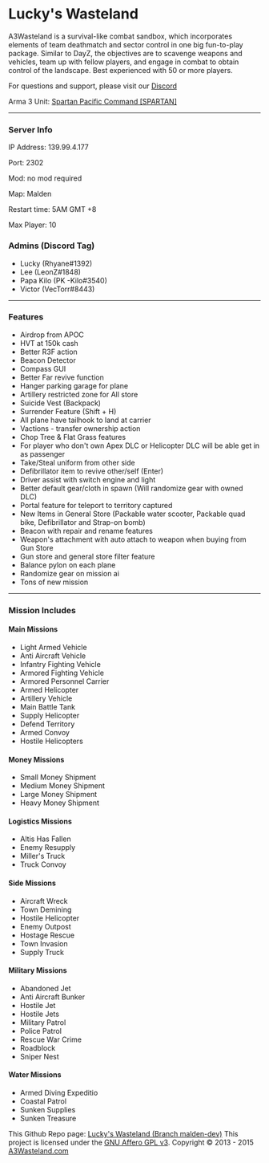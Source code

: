 # Lucky's Wasteland

A3Wasteland is a survival-like combat sandbox, which incorporates elements of team deathmatch and sector control in one big fun-to-play package. Similar to DayZ, the objectives are to scavenge weapons and vehicles, team up with fellow players, and engage in combat to obtain control of the landscape. Best experienced with 50 or more players. 

For questions and support, please visit our [Discord](https://discord.gg/JDbBKTepwe)

Arma 3 Unit: [Spartan Pacific Command [SPARTAN]](https://units.arma3.com/unit/spartanpacificcommand)

---
### Server Info
IP Address: 139.99.4.177

Port: 2302

Mod: no mod required

Map: Malden

Restart time: 5AM GMT +8

Max Player: 10

### Admins (Discord Tag)
* Lucky (Rhyane#1392)
* Lee (LeonZ#1848)
* Papa Kilo (PK -Kilo#3540)
* Victor (VecTorr#8443)

---
### Features
* Airdrop from APOC
* HVT at 150k cash
* Better R3F action
* Beacon Detector
* Compass GUI
* Better Far revive function
* Hanger parking garage for plane
* Artillery restricted zone for All store
* Suicide Vest (Backpack)
* Surrender Feature (Shift + H)
* All plane have tailhook to land at carrier 
* Vactions - transfer ownership action
* Chop Tree & Flat Grass features
* For player who don't own Apex DLC or Helicopter DLC will be able get in as passenger
* Take/Steal uniform from other side
* Defibrillator item to revive other/self (Enter)
* Driver assist with switch engine and light
* Better default gear/cloth in spawn (Will randomize gear with owned DLC)
* Portal feature for teleport to territory captured
* New Items in General Store (Packable water scooter, Packable quad bike, Defibrillator and Strap-on bomb)
* Beacon with repair and rename features
* Weapon's attachment with auto attach to weapon when buying from Gun Store
* Gun store and general store filter feature
* Balance pylon on each plane
* Randomize gear on mission ai
* Tons of new mission


---
### Mission Includes
#### Main Missions
* Light Armed Vehicle
* Anti Aircraft Vehicle
* Infantry Fighting Vehicle
* Armored Fighting Vehicle
* Armored Personnel Carrier
* Armed Helicopter
* Artillery Vehicle
* Main Battle Tank
* Supply Helicopter
* Defend Territory
* Armed Convoy
* Hostile Helicopters

#### Money Missions
* Small Money Shipment
* Medium Money Shipment
* Large Money Shipment
* Heavy Money Shipment

#### Logistics Missions
* Altis Has Fallen
* Enemy Resupply
* Miller's Truck
* Truck Convoy

#### Side Missions
* Aircraft Wreck
* Town Demining
* Hostile Helicopter
* Enemy Outpost
* Hostage Rescue
* Town Invasion
* Supply Truck

#### Military Missions
* Abandoned Jet
* Anti Aircraft Bunker
* Hostile Jet
* Hostile Jets
* Military Patrol
* Police Patrol
* Rescue War Crime
* Roadblock
* Sniper Nest

#### Water Missions
* Armed Diving Expeditio
* Coastal Patrol
* Sunken Supplies
* Sunken Treasure

This Github Repo page: [Lucky's Wasteland (Branch malden-dev)](https://github.com/LeonZ2019/Lucky-s-Wasteland-Server/tree/malden-dev)
This project is licensed under the [GNU Affero GPL v3](http://tldrlegal.com/l/agpl3). Copyright © 2013 - 2015 [A3Wasteland.com](http://a3wasteland.com/)
